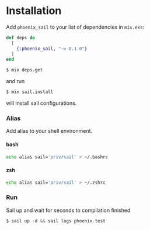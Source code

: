 # Installation

Add `phoenix_sail` to your list of dependencies in `mix.exs`:

```elixir
def deps do
  [
    {:phoenix_sail, "~> 0.1.0"}
  ]
end
```

```bash
$ mix deps.get
```

and run

```bash
$ mix sail.install
```

will install sail configurations.


### Alias

Add alias to your shell environment.

#### bash

```bash
echo alias sail='priv/sail' > ~/.bashrc
```

#### zsh

```bash
echo alias sail='priv/sail' > ~/.zshrc
```

### Run

Sail up and wait for seconds to compilation finished

```elixir
$ sail up -d && sail logs phoenix.test
```